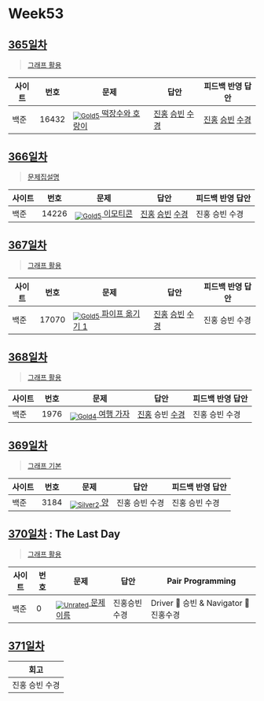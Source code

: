<!-- tier 리스트 S -->
[Unrated]: https://user-images.githubusercontent.com/33937365/126247607-85783912-c11a-4d50-ac36-8cc7dcb75cd2.png
[NotRated]: https://user-images.githubusercontent.com/33937365/135189055-c3508249-b361-4948-8c36-a74b690cd346.png
[Bronze5]: https://user-images.githubusercontent.com/33937365/126247611-e362d727-17a4-4737-a232-5827e185ab7c.png
[Bronze4]: https://user-images.githubusercontent.com/33937365/126247612-89cbc675-e1d4-43a2-950b-1cb014dca697.png
[Bronze3]: https://user-images.githubusercontent.com/33937365/126247613-b8408610-7bc4-40f8-804f-a30a45ddbb68.png
[Bronze2]: https://user-images.githubusercontent.com/33937365/126247614-d85dc6ff-a520-4c00-82bd-eb593b156bd8.png
[Bronze1]: https://user-images.githubusercontent.com/33937365/126247616-04b2ab30-9891-4b7b-8cb4-38e99b97e834.png
[Silver5]: https://user-images.githubusercontent.com/33937365/126247618-38c5c905-672b-4d75-808e-8a7d45ea577d.png
[Silver4]: https://user-images.githubusercontent.com/33937365/126247620-ba2d1b96-b0aa-4b88-80c5-71569c69bbc3.png
[Silver3]: https://user-images.githubusercontent.com/33937365/126247621-1b55b7f4-3a79-4348-8a63-f00c1813853e.png
[Silver2]: https://user-images.githubusercontent.com/33937365/126247622-a83b30a9-6618-4593-b775-6f6730afd3f6.png
[Silver1]: https://user-images.githubusercontent.com/33937365/126247625-8d82f8ab-6f95-4ef8-a243-be31f548596e.png
[Gold5]: https://user-images.githubusercontent.com/33937365/126247627-2979d4d5-915a-4c4e-adb7-c171f9bafe28.png
[Gold4]: https://user-images.githubusercontent.com/33937365/126247629-b24e1e24-4579-450f-bc3c-f166361091dd.png
[Gold3]: https://user-images.githubusercontent.com/33937365/126247630-80fb15af-debc-451d-a937-6c9c6bfa693b.png
[Gold2]: https://user-images.githubusercontent.com/33937365/126247633-7112f6a6-57da-4d1d-953f-5414ba8ffc3d.png
[Gold1]: https://user-images.githubusercontent.com/33937365/126247635-42bd3af9-e129-4379-b44a-22d75de3def6.png
<!-- tier 리스트 E -->

# Week53

## [365일차](Day365)

> [그래프 활용](https://www.acmicpc.net/group/workbook/view/9797/39960)

| 사이트 | 번호 | 문제                 | 답안                | 피드백 반영 답안    |
| ------ | ---- | -------------------- | ------------------- | ------------------- |
| 백준   | 16432 | [<sub>![Gold5]</sub> 떡장수와 호랑이](https://www.acmicpc.net/problem/16432) | [진홍](Day365/boj16432_kjh.java) [승빈](Day365/boj16432_wsb.java) [수경](Day365/boj16432_hsk.js) | [진홍](Day365/boj16432_kjh_fb.java) [승빈](Day365/boj16432_wsb_fb.java) [수경](Day365/boj16432_hsk.js) |

## [366일차](Day366)

> [문제집설명](https://www.acmicpc.net/group/workbook/view/9797/39981)

| 사이트 | 번호 | 문제                 | 답안                | 피드백 반영 답안    |
| ------ | ---- | -------------------- | ------------------- | ------------------- |
| 백준   | 14226 | [<sub>![Gold5]</sub> 이모티콘](https://www.acmicpc.net/problem/14226) | [진홍](Day366/boj14226_kjh.java) [승빈](Day366/boj14226_wsb.java) [수경](Day366/boj14226_hsk.js) | 진홍 승빈 수경 |

## [367일차](Day367)

> [그래프 활용](https://www.acmicpc.net/group/workbook/view/9797/40025)

| 사이트 | 번호 | 문제                 | 답안                | 피드백 반영 답안    |
| ------ | ---- | -------------------- | ------------------- | ------------------- |
| 백준   | 17070    | [<sub>![Gold5]</sub> 파이프 옮기기 1](https://www.acmicpc.net/problem/17070) | [진홍](Day367/boj17070_kjh.java) [승빈](Day367/boj17070_wsb.java) [수경](Day367/boj17070_hsk.js) | 진홍 승빈 수경 |

## [368일차](Day368)

> [그래프 활용](https://www.acmicpc.net/group/workbook/view/9797/40055)

| 사이트 | 번호 | 문제                 | 답안                | 피드백 반영 답안    |
| ------ | ---- | -------------------- | ------------------- | ------------------- |
| 백준   | 1976 | [<sub>![Gold4]</sub> 여행 가자](https://www.acmicpc.net/problem/1976) | [진홍](Day368/boj1976_kjh.java) 승빈 [수경](Day368/boj1976_hsk.js) | 진홍 승빈 수경 |

## [369일차](Day369)

> [그래프 기본](https://www.acmicpc.net/group/workbook/view/9797/40056)

| 사이트 | 번호 | 문제                 | 답안                | 피드백 반영 답안    |
| ------ | ---- | -------------------- | ------------------- | ------------------- |
| 백준   | 3184 | [<sub>![Silver2]</sub> 양](https://www.acmicpc.net/problem/3184) | 진홍 승빈 수경 | 진홍 승빈 수경 |

## [370일차](Day370) : The Last Day

> [그래프 활용](문제집링크)

| 사이트 | 번호 | 문제                 | 답안                | Pair Programming    |
| ------ | ---- | -------------------- | ------------------- | ------------------- |
| 백준   | 0    | [<sub>![Unrated]</sub> 문제이름](문제링크) | 진홍승빈수경 | Driver 🚗 승빈 & Navigator 🧭 진홍수경 |

## [371일차](Day371)

| 회고 |
| ------ |
| 진홍 승빈 수경 |
